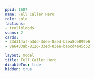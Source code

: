 ```yaml
---
ppid: 1607
name: Fell Caller Hero
role: solo
factions:
- trollbloods
scans: 2
cards:
- 33d314af-a3dd-3dee-8aed-b3ea8de899e6
- 8e6403ab-8126-33ed-83ee-ba6cd4a45c52

layout: model
title: Fell Caller Hero
disableToc: true
hidden: true
---
```

